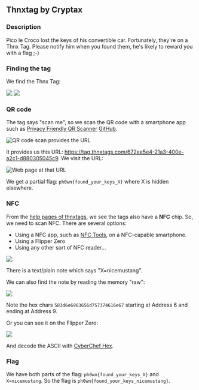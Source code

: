 ## Thnxtag by Cryptax

### Description

Pico le Croco lost the keys of his convertible car. Fortunately, they're on a Thnx Tag. Please notify him when you found them, he's likely to reward you with a flag ;-)

### Finding the tag

We find the Thnx Tag:

![](./images/recto.jpeg)
![](./images/verso.jpeg)

### QR code

The tag says "scan me", so we scan the QR code with a smartphone app such as [Privacy Friendly QR Scanner](https://f-droid.org/fr/packages/com.secuso.privacyFriendlyCodeScanner/) [GitHub](https://github.com/SecUSo/privacy-friendly-qr-scanner). 

![QR code scan provides the URL](./images/qr-code-scanner.jpeg)

It provides us this URL: https://tag.thnxtags.com/672ee5e4-21a3-400e-a2c1-d880305045c9. We visit the URL:

![Web page at that URL](./images/qrcode-URL.jpeg)

We get a partial flag: `ph0wn{found_your_keys_X}` where X is hidden elsewhere.

### NFC

From the [help pages of thnxtags](https://en.thnxtags.com/pages/help), we see the tags also have a **NFC** chip. So, we need to scan NFC. There are several options:

- Using a NFC app, such as [NFC Tools](https://play.google.com/store/apps/details?id=com.wakdev.wdnfc), on a NFC-capable smartphone.
- Using a Flipper Zero
- Using any other sort of NFC reader...

![](./images/nfc-x.jpeg)

There is a text/plain note which says "X=nicemustang".

We can also find the note by reading the memory "raw":

![](./images/nfc-memory.jpeg)

Note the hex chars `583d6e6963656d757374616e67` starting at Address 6 and ending at Address 9.

Or you can see it on the Flipper Zero:

![](./images/flipper-zero-nfc.jpeg)

And decode the ASCII with [CyberChef Hex](https://gchq.github.io/CyberChef/#recipe=From_Hex('None')&input=NTgzZDZlNjk2MzY1NmQ3NTczNzQ2MTZlNjc).

### Flag

We have both parts of the flag: `ph0wn{found_your_keys_X}` and `X=nicemustang`. So the flag is `ph0wn{found_your_keys_nicemustang}`.

